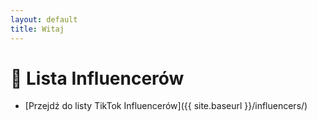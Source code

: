 ```yaml
---
layout: default
title: Witaj
---
```


# 🌟 Lista Influencerów

- [Przejdź do listy TikTok Influencerów]({{ site.baseurl }}/influencers/)
